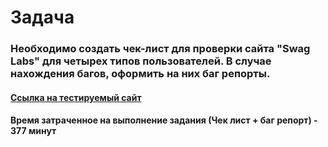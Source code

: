 # **Задача**

### Необходимо создать чек-лист для проверки сайта "Swag Labs" для четырех типов пользователей. В случае нахождения багов, оформить на них баг репорты.

#### [Ссылка на тестируемый сайт](https://www.saucedemo.com/)
#### Время затраченное на выполнение задания (Чек лист + баг репорт) - 377 минут




